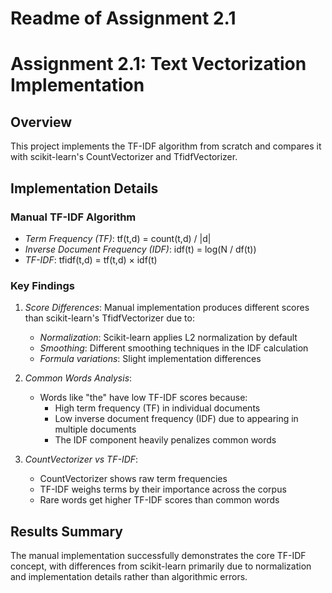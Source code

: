 # Readme of Assignment 2.1
# Assignment 2.1: Text Vectorization Implementation

## Overview
This project implements the TF-IDF algorithm from scratch and compares it with scikit-learn's CountVectorizer and TfidfVectorizer.

## Implementation Details

### Manual TF-IDF Algorithm
- *Term Frequency (TF)*: tf(t,d) = count(t,d) / |d|
- *Inverse Document Frequency (IDF)*: idf(t) = log(N / df(t))
- *TF-IDF*: tfidf(t,d) = tf(t,d) × idf(t)

### Key Findings

1. *Score Differences*: Manual implementation produces different scores than scikit-learn's TfidfVectorizer due to:
   - *Normalization*: Scikit-learn applies L2 normalization by default
   - *Smoothing*: Different smoothing techniques in the IDF calculation
   - *Formula variations*: Slight implementation differences

2. *Common Words Analysis*: 
   - Words like "the" have low TF-IDF scores because:
     - High term frequency (TF) in individual documents
     - Low inverse document frequency (IDF) due to appearing in multiple documents
     - The IDF component heavily penalizes common words

3. *CountVectorizer vs TF-IDF*:
   - CountVectorizer shows raw term frequencies
   - TF-IDF weighs terms by their importance across the corpus
   - Rare words get higher TF-IDF scores than common words

## Results Summary
The manual implementation successfully demonstrates the core TF-IDF concept, with differences from scikit-learn primarily due to normalization and implementation details rather than algorithmic errors.
